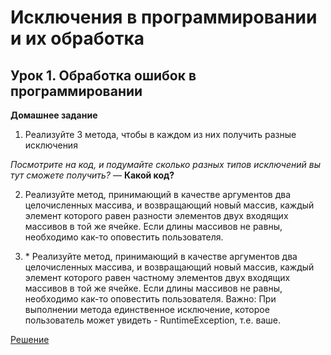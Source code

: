 # Исключения в программировании и их обработка

## Урок 1. Обработка ошибок в программировании

**Домашнее задание**

1. Реализуйте 3 метода, чтобы в каждом из них получить разные исключения

_Посмотрите на код, и подумайте сколько разных типов исключений вы тут сможете получить?_ — **Какой код?**

2. Реализуйте метод, принимающий в качестве аргументов два целочисленных массива, и возвращающий новый массив, 
   каждый элемент которого равен разности элементов двух входящих массивов в той же ячейке. Если длины массивов не 
   равны, необходимо как-то оповестить пользователя.


3. \* Реализуйте метод, принимающий в качестве аргументов два целочисленных массива, и возвращающий новый массив, 
   каждый элемент которого равен частному элементов двух входящих массивов в той же ячейке. Если длины массивов не 
   равны, необходимо как-то оповестить пользователя. Важно: При выполнении метода единственное исключение, которое 
   пользователь может увидеть - RuntimeException, т.е. ваше.

[Решение](https://github.com/psyfluid/gb02-1-10_exceptions/tree/main/src/java/gb/hw01)
